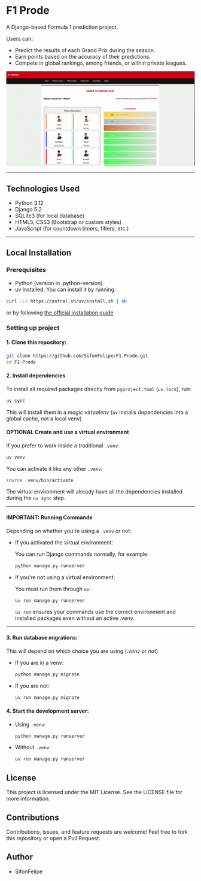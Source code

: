 # F1 Prode

A Django-based Formula 1 prediction project.

Users can:
- Predict the results of each Grand Prix during the season.
- Earn points based on the accuracy of their predictions.
- Compete in global rankings, among friends, or within private leagues.

<img src="videos/create-predictions.gif" width="800" alt="Create predictions demo" />

---

## Technologies Used

- Python 3.12
- Django 5.2
- SQLite3 (for local database)
- HTML5, CSS3 (Bootstrap or custom styles)
- JavaScript (for countdown timers, filters, etc.)

---

## Local Installation

### Prerequisites
* Python (version in .python-version)
* uv installed. You can install it by running:
```bash
curl -Ls https://astral.sh/uv/install.sh | sh
```
or by following [the official installation guide](https://docs.astral.sh/uv/#installation)

### Setting up project

#### 1. **Clone this repository**:

```bash
git clone https://github.com/SifonFelipe/F1-Prode.git
cd F1-Prode
```

#### 2. **Install dependencies**

To install all required packages directly from `pyproject.toml` (`uv.lock`), run:
```bash
uv sync
```

This will install them in a *magic virtualenv* (`uv` installs dependencies into a global cache, not a local venv)

#### **OPTIONAL** Create and use a virtual environment
If you prefer to work inside a traditional `.venv`:

```bash
uv venv
```

You can activate it like any other `.venv`:

```bash
source .venv/bin/activate
```

The virtual environment will already have all the dependencies installed during the `uv sync` step.

---
#### IMPORTANT: Running Commands

Depending on whether you're using a `.venv` or not:
* If you activated the virtual environment:

  You can run Django commands normally, for example:
  ```bash
  python manage.py runserver
  ```
* If you're not using a virtual environment:

  You must run them through `uv`:
  ```bash
  uv run manage.py runserver
  ```
  `uv run` ensures your commands use the correct environment and installed packages even without an active .venv.

---

#### 3. **Run database migrations**:

This will depend on which choice you are using (*.venv* or not).

  * If you are in a venv:
    ```bash
    python manage.py migrate
    ```
  
  * If you are not:
    ```bash
    uv run manage.py migrate
    ``` 


#### 4. **Start the development server**:

* Using `.venv`:
  
  ```bash
  python manage.py runserver
  ```

* Without `.venv`:
  ```bash
  uv run manage.py runserver
  ```


## License


This project is licensed under the MIT License.
See the LICENSE file for more information.


## Contributions

Contributions, issues, and feature requests are welcome!
Feel free to fork this repository or open a Pull Request.

## Author

* SifonFelipe

